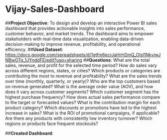 # Vijay-Sales-Dashboard
##**Project Objective**: To design and develop an interactive Power BI sales dashboard that provides actionable insights into sales performance, customer behavior, and market trends. The dashboard aims to empower stakeholders with real-time data visualization, enabling data-driven decision-making to improve revenue, profitability, and operational efficiency.
##**Used Dataset**: https://docs.google.com/spreadsheets/d/1gtfm6ecrJaHrH2mQ_OIsl1NkviwJNBwGTq_1JYnddFE/edit?usp=sharing
##**Questions**: 
What are the total sales, revenue, and profit for the selected time period?
How do sales vary across different regions, states, or cities?
Which products or categories are contributing the most to revenue and profitability?
What are the sales trends over time (monthly, quarterly, or yearly)?
Who are the top customers based on revenue generated?
What is the average order value (AOV), and how does it vary across customer segments?
Which customer segment has the highest purchase frequency?
How does actual sales performance compare to the target or forecasted values?
What is the contribution margin for each product category?
Which discounts or promotions have led to the highest increase in sales?
What is the ROI of promotional campaigns, if applicable?
Are there any products with consistently low inventory turnover?
Which regions or products face frequent stockouts?

##**Created Dashboard**: 
